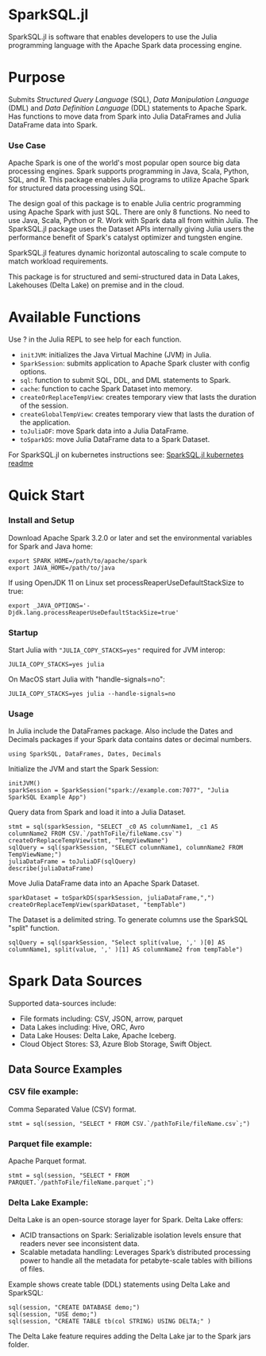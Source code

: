 # SparkSQL.jl
SparkSQL.jl is software that enables developers to use the Julia programming language with the Apache Spark data processing engine. 

# Purpose
Submits *Structured Query Language* (SQL), *Data Manipulation Language* (DML) and *Data Definition Language* (DDL) statements to Apache Spark.
Has functions to move data from Spark into Julia DataFrames and Julia DataFrame data into Spark.


### Use Case
Apache Spark is one of the world's most popular open source big data processing engines. Spark supports programming in Java, Scala, Python, SQL, and R.
This package enables Julia programs to utilize Apache Spark for structured data processing using SQL.

The design goal of this package is to enable Julia centric programming using Apache Spark with just SQL.  There are only 8 functions. No need to use Java, Scala, Python or R.  Work with Spark data all from within Julia.
The SparkSQL.jl package uses the Dataset APIs internally giving Julia users the performance benefit of Spark's catalyst optimizer and tungsten engine. 

SparkSQL.jl features dynamic horizontal autoscaling to scale compute to match workload requirements. 

This package is for structured and semi-structured data in Data Lakes, Lakehouses (Delta Lake) on premise and in the cloud.

# Available Functions
Use ? in the Julia REPL to see help for each function.
- `initJVM`: initializes the Java Virtual Machine (JVM) in Julia.
- `SparkSession`: submits application to Apache Spark cluster with config options.
- `sql`: function to submit SQL, DDL, and DML statements to Spark.
- `cache`: function to cache Spark Dataset into memory.
- `createOrReplaceTempView`: creates temporary view that lasts the duration of the session.
- `createGlobalTempView`: creates temporary view that lasts the duration of the application.
- `toJuliaDF`: move Spark data into a Julia DataFrame.
- `toSparkDS`: move Julia DataFrame data to a Spark Dataset.

For SparkSQL.jl on kubernetes instructions see:
[SparkSQL.jl kubernetes readme](https://github.com/propelledanalytics/SparkSQL.jl/tree/main/kubernetes#readme)

# Quick Start
### Install and Setup
Download Apache Spark 3.2.0 or later and set the environmental variables for Spark and Java home:
```
export SPARK_HOME=/path/to/apache/spark
export JAVA_HOME=/path/to/java
```
If using OpenJDK 11 on Linux set processReaperUseDefaultStackSize to true:
```
export _JAVA_OPTIONS='-Djdk.lang.processReaperUseDefaultStackSize=true'
```

### Startup

Start Julia with `"JULIA_COPY_STACKS=yes"` required for JVM interop:
```
JULIA_COPY_STACKS=yes julia
```
On MacOS start Julia with "handle-signals=no":
```
JULIA_COPY_STACKS=yes julia --handle-signals=no
```
### Usage

In Julia include the DataFrames package.  Also include the Dates and Decimals packages if your Spark data contains dates or decimal numbers.
```
using SparkSQL, DataFrames, Dates, Decimals
```
Initialize the JVM and start the Spark Session:
```
initJVM()
sparkSession = SparkSession("spark://example.com:7077", "Julia SparkSQL Example App")
```
Query data from Spark and load it into a Julia Dataset.
```
stmt = sql(sparkSession, "SELECT _c0 AS columnName1, _c1 AS columnName2 FROM CSV.`/pathToFile/fileName.csv`")
createOrReplaceTempView(stmt, "TempViewName")
sqlQuery = sql(sparkSession, "SELECT columnName1, columnName2 FROM TempViewName;")
juliaDataFrame = toJuliaDF(sqlQuery)
describe(juliaDataFrame)
```
Move Julia DataFrame data into an Apache Spark Dataset.
```
sparkDataset = toSparkDS(sparkSession, juliaDataFrame,",")
createOrReplaceTempView(sparkDataset, "tempTable")
```
The Dataset is a delimited string. To generate columns use the SparkSQL "split" function.

```
sqlQuery = sql(sparkSession, "Select split(value, ',' )[0] AS columnName1, split(value, ',' )[1] AS columnName2 from tempTable")
```

# Spark Data Sources
Supported data-sources include:
- File formats including: CSV, JSON, arrow, parquet
- Data Lakes including: Hive, ORC, Avro
- Data Lake Houses: Delta Lake, Apache Iceberg.
- Cloud Object Stores: S3, Azure Blob Storage, Swift Object.

## Data Source Examples

### CSV file example:
Comma Separated Value (CSV) format.
```
stmt = sql(session, "SELECT * FROM CSV.`/pathToFile/fileName.csv`;")
```
### Parquet file example:
Apache Parquet format.
```
stmt = sql(session, "SELECT * FROM PARQUET.`/pathToFile/fileName.parquet`;")
```
### Delta Lake Example:
Delta Lake is an open-source storage layer for Spark. Delta Lake offers:

- ACID transactions on Spark: Serializable isolation levels ensure that readers never see inconsistent data.
- Scalable metadata handling: Leverages Spark’s distributed processing power to handle all the metadata for petabyte-scale tables with billions of files.

Example shows create table (DDL) statements using Delta Lake and SparkSQL:
```
sql(session, "CREATE DATABASE demo;")
sql(session, "USE demo;")
sql(session, "CREATE TABLE tb(col STRING) USING DELTA;" )
```
The Delta Lake feature requires adding the Delta Lake jar to the Spark jars folder.

